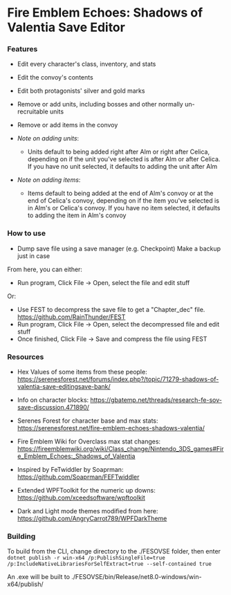 # Fire Emblem Echoes: Shadows of Valentia Save Editor

### Features
  * Edit every character's class, inventory, and stats
  * Edit the convoy's contents
  * Edit both protagonists' silver and gold marks
  * Remove or add units, including bosses and other normally un-recruitable units
  * Remove or add items in the convoy

  * *Note on adding units*:
    * Units default to being added right after Alm or right after Celica, depending on if the unit you've selected is after Alm or after Celica. If you have no unit selected, it defaults to adding the unit after Alm
  * *Note on adding items*:
    * Items default to being added at the end of Alm's convoy or at the end of Celica's convoy, depending on if the item you've selected is in Alm's or Celica's convoy. If you have no item selected, it defaults to adding the item in Alm's convoy
  
### How to use
  * Dump save file using a save manager (e.g. Checkpoint) Make a backup just in case

From here, you can either:
  * Run program, Click File -> Open, select the file and edit stuff

Or:
  * Use FEST to decompress the save file to get a "Chapter_dec" file. https://github.com/RainThunder/FEST
  * Run program, Click File -> Open, select the decompressed file and edit stuff
  * Once finished, Click File -> Save and compress the file using FEST

### Resources

  * Hex Values of some items from these people: https://serenesforest.net/forums/index.php?/topic/71279-shadows-of-valentia-save-editingsave-bank/

  * Info on character blocks: https://gbatemp.net/threads/research-fe-sov-save-discussion.471890/

  * Serenes Forest for character base and max stats: https://serenesforest.net/fire-emblem-echoes-shadows-valentia/
 
  * Fire Emblem Wiki for Overclass max stat changes: https://fireemblemwiki.org/wiki/Class_change/Nintendo_3DS_games#Fire_Emblem_Echoes:_Shadows_of_Valentia

  * Inspired by FeTwiddler by Soaprman: https://github.com/Soaprman/FEFTwiddler 

  * Extended WPFToolkit for the numeric up downs: https://github.com/xceedsoftware/wpftoolkit

  * Dark and Light mode themes modified from here: https://github.com/AngryCarrot789/WPFDarkTheme
  
### Building

To build from the CLI, change directory to the ./FESOVSE folder, then enter `dotnet publish -r win-x64 /p:PublishSingleFile=true /p:IncludeNativeLibrariesForSelfExtract=true --self-contained true`

An .exe will be built to ./FESOVSE/bin/Release/net8.0-windows/win-x64/publish/
